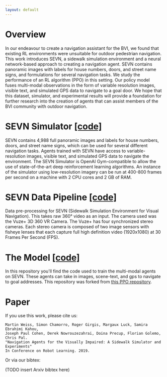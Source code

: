 ```yaml
---
layout: default
---
```


# Overview
In our endeavour to create a navigation assistant for the BVI, we found that existing RL environments were unsuitable for outdoor pedestrian navigation.
This work introduces SEVN, a sidewalk simulation environment and a neural network-based approach to creating a navigation agent.
SEVN contains panoramic images with labels for house numbers, doors, and street name signs, and formulations for several navigation tasks.
We study the performance of an RL algorithm (PPO) in this setting. Our policy model fuses multi-modal observations in the form of variable resolution images, visible text, and simulated GPS data to navigate to a goal door. 
We hope that this dataset, simulator, and experimental results will provide a foundation for further research into the creation of agents that can assist members of the BVI community with outdoor navigation.

# SEVN Simulator [[code]](https://github.com/mweiss17/SEVN)
SEVN contains 4,988 full panoramic images and labels for house numbers, doors, and street name signs, which can be used for several different navigation tasks.
Agents trained with SEVN have access to variable-resolution images, visible text, and simulated GPS data to navigate the environment. 
The SEVN Simulator is OpenAI Gym-compatible to allow the use of state-of-the-art deep reinforcement learning algorithms.
An instance of the simulator using low-resolution imagery can be run at 400-800 frames per second on a machine with 2 CPU cores and 2 GB of RAM.

# SEVN Data Pipeline [[code]](https://github.com/mweiss17/SEVN-data)
Data pre-processing for SEVN (Sidewalk Simulation Environment for Visual Navigation). 
This takes raw 360° video as an input. The camera used was the Vuze+ 3D 360 VR Camera. 
The Vuze+ has four synchronized stereo cameras. 
Each stereo camera is composed of two image sensors with fisheye lenses that each capture full high definition video (1920x1080) at 30 Frames Per Second (FPS).

# The Model [[code]](https://github.com/mweiss17/SEVN-model)
In this repository you'll find the code used to train the multi-modal agents on SEVN. 
These agents can take in images, scene-text, and gps to navigate to goal addresses.
This repository was forked from [this PPO repository](https://github.com/ikostrikov/pytorch-a2c-ppo-acktr-gail).

# Paper 
If you use this work, please cite us:

```
Martin Weiss, Simon Chamorro, Roger Girgis, Margaux Luck, Samira Ebrahimi Kahou, 
Joseph Paul Cohen, Derek Nowrouzezahrai, Doina Precup, Florian Golemo, Chris Pal. 
"Navigation Agents for the Visually Impaired: A Sidewalk Simulator and Experiments" 
In Conference on Robot Learning. 2019.
```

Or via our bibtex:

(TODO insert Arxiv bibtex here)





